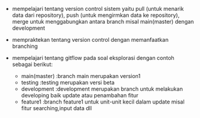 - mempelajari tentang version control sistem yaitu pull (untuk menarik data dari repository), push (untuk mengirmkan data ke repository), merge untuk menggabungkan antara branch misal main(master) dengan development
- mempraktekan tentang version control dengan memanfaatkan branching
- mempelajari tentang gitflow pada soal eksplorasi dengan contoh sebagai berikut:

  - main(master) :branch main merupakan version1
  - testing :testing merupakan versi beta
  - development :development merupakan branch untuk melakukan developing baik update atau penambahan fitur
  - feature1 :branch feature1 untuk unit-unit kecil dalam update misal fitur searching,input data dll
